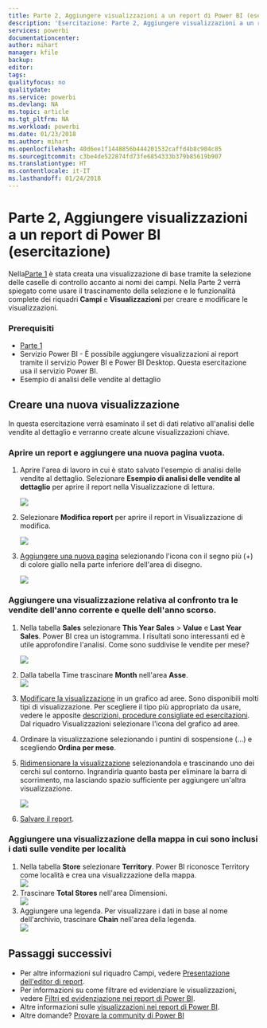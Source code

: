 ```yaml
---
title: Parte 2, Aggiungere visualizzazioni a un report di Power BI (esercitazione)
description: 'Esercitazione: Parte 2, Aggiungere visualizzazioni a un report di Power BI'
services: powerbi
documentationcenter: 
author: mihart
manager: kfile
backup: 
editor: 
tags: 
qualityfocus: no
qualitydate: 
ms.service: powerbi
ms.devlang: NA
ms.topic: article
ms.tgt_pltfrm: NA
ms.workload: powerbi
ms.date: 01/23/2018
ms.author: mihart
ms.openlocfilehash: 40d6ee1f1448856b444201532caffd4b8c904c85
ms.sourcegitcommit: c3be4de522874fd73fe6854333b379b85619b907
ms.translationtype: HT
ms.contentlocale: it-IT
ms.lasthandoff: 01/24/2018
---
```

# <a name="part-2-add-visualizations-to-a-power-bi-report-tutorial"></a>Parte 2, Aggiungere visualizzazioni a un report di Power BI (esercitazione)
Nella[Parte 1](power-bi-report-add-visualizations-ii.md) è stata creata una visualizzazione di base tramite la selezione delle caselle di controllo accanto ai nomi dei campi.  Nella Parte 2 verrà spiegato come usare il trascinamento della selezione e le funzionalità complete dei riquadri **Campi** e **Visualizzazioni** per creare e modificare le visualizzazioni.

### <a name="prerequisites"></a>Prerequisiti
- [Parte 1](power-bi-report-add-visualizations-ii.md)
- Servizio Power BI - È possibile aggiungere visualizzazioni ai report tramite il servizio Power BI e Power BI Desktop. Questa esercitazione usa il servizio Power BI. 
- Esempio di analisi delle vendite al dettaglio

## <a name="create-a-new-visualization"></a>Creare una nuova visualizzazione
In questa esercitazione verrà esaminato il set di dati relativo all'analisi delle vendite al dettaglio e verranno create alcune visualizzazioni chiave.

### <a name="open-a-report-and-add-a-new-blank-page"></a>Aprire un report e aggiungere una nuova pagina vuota.
1. Aprire l'area di lavoro in cui è stato salvato l'esempio di analisi delle vendite al dettaglio. Selezionare **Esempio di analisi delle vendite al dettaglio** per aprire il report nella Visualizzazione di lettura.
   
   ![](media/power-bi-report-add-visualizations-ii/power-bi-open-report.png)
2. Selezionare **Modifica report** per aprire il report in Visualizzazione di modifica.
   
   ![](media/power-bi-report-add-visualizations-ii/editreport1.png)
3. [Aggiungere una nuova pagina](power-bi-report-add-page.md) selezionando l'icona con il segno più (+) di colore giallo nella parte inferiore dell'area di disegno.
   
   ![](media/power-bi-report-add-visualizations-ii/pbi_addreportpage.png)

### <a name="add-a-visualization-that-looks-at-this-years-sales-compared-to-last-year"></a>Aggiungere una visualizzazione relativa al confronto tra le vendite dell'anno corrente e quelle dell'anno scorso.
1. Nella tabella **Sales** selezionare **This Year Sales** > **Value** e **Last Year Sales**. Power BI crea un istogramma.  I risultati sono interessanti ed è utile approfondire l'analisi. Come sono suddivise le vendite per mese?  
   
   ![](media/power-bi-report-add-visualizations-ii/pbi_part2_4bnew.png)
2. Dalla tabella Time trascinare **Month** nell'area **Asse**.  
   ![](media/power-bi-report-add-visualizations-ii/pbi_part2_5newnew.png)
3. [Modificare la visualizzazione](power-bi-report-change-visualization-type.md) in un grafico ad aree.  Sono disponibili molti tipi di visualizzazione. Per scegliere il tipo più appropriato da usare, vedere le apposite [descrizioni, procedure consigliate ed esercitazioni](power-bi-visualization-types-for-reports-and-q-and-a.md). Dal riquadro Visualizzazioni selezionare l'icona del grafico ad aree.
4. Ordinare la visualizzazione selezionando i puntini di sospensione (...) e scegliendo **Ordina per mese**.
5. [Ridimensionare la visualizzazione](power-bi-visualization-move-and-resize.md) selezionandola e trascinando uno dei cerchi sul contorno. Ingrandirla quanto basta per eliminare la barra di scorrimento, ma lasciando spazio sufficiente per aggiungere un'altra visualizzazione.
   
   ![](media/power-bi-report-add-visualizations-ii/pbi_part2_7b.png)
6. [Salvare il report](service-report-save.md).

### <a name="add-a-map-visualization-that-looks-at-sales-by-location"></a>Aggiungere una visualizzazione della mappa in cui sono inclusi i dati sulle vendite per località
1. Nella tabella **Store** selezionare **Territory**. Power BI riconosce Territory come località e crea una visualizzazione della mappa.  
   ![](media/power-bi-report-add-visualizations-ii/pbi_part2_8newnew.png)
2. Trascinare **Total Stores** nell'area Dimensioni.  
   ![](media/power-bi-report-add-visualizations-ii/power-bi-add-visual-to-a-reportnew.png)
3. Aggiungere una legenda.  Per visualizzare i dati in base al nome dell'archivio, trascinare **Chain** nell'area della legenda.  
   ![](media/power-bi-report-add-visualizations-ii/power-bi-add-visual-to-a-report-3new.png)

## <a name="next-steps"></a>Passaggi successivi
* Per altre informazioni sul riquadro Campi, vedere [Presentazione dell'editor di report](service-the-report-editor-take-a-tour.md).   
* Per informazioni su come filtrare ed evidenziare le visualizzazioni, vedere [Filtri ed evidenziazione nei report di Power BI](power-bi-reports-filters-and-highlighting.md).  
* Altre informazioni sulle [visualizzazioni nei report di Power BI](power-bi-report-visualizations.md).  
* Altre domande? [Provare la community di Power BI](http://community.powerbi.com/)

